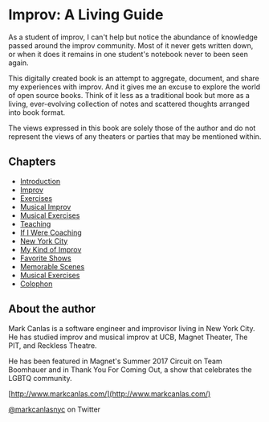 # Improv: A Living Guide

As a student of improv, I can't help but notice the abundance of knowledge passed around the improv community. Most of it never gets written down, or when it does it remains in one student's notebook never to been seen again.

This digitally created book is an attempt to aggregate, document, and share my experiences with improv. And it gives me an excuse to explore the world of open source books. Think of it less as a traditional book but more as a living, ever-evolving collection of notes and scattered thoughts arranged into book format.

The views expressed in this book are solely those of the author and do not represent the views of any theaters or parties that may be mentioned within.

## Chapters

* [Introduction](manuscript/README.md)
* [Improv](manuscript/improv.md)
* [Exercises](manuscript/exercises.md)
* [Musical Improv](manuscript/musical-improv.md)
* [Musical Exercises](manuscript/musical-exercises.md)
* [Teaching](manuscript/teaching.md)
* [If I Were Coaching](manuscript/if-i-were-coaching.md)
* [New York City](manuscript/new-york-city.md)
* [My Kind of Improv](manuscript/my-kind-of-improv.md)
* [Favorite Shows](manuscript/favorite-shows.md)
* [Memorable Scenes](manuscript/memorable-scenes.md)
* [Musical Exercises](manuscript/musical-exercises.md)
* [Colophon](manuscript/colophon.md)

## About the author

Mark Canlas is a software engineer and improvisor living in New York City. He has studied improv and musical improv at UCB, Magnet Theater, The PIT, and Reckless Theatre.

He has been featured in Magnet's Summer 2017 Circuit on Team Boomhauer and in Thank You For Coming Out, a show that celebrates the LGBTQ community.

[http://www.markcanlas.com/](http://www.markcanlas.com/)

[@markcanlasnyc](https://twitter.com/markcanlasnyc) on Twitter


